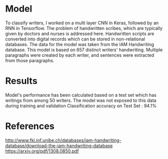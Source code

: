 
# Model

To classify writers, I worked on a multi layer CNN in Keras, followed by an RNN in Tensorflow.  The problem of handwritten scribes, which are typically given by doctors and nurses is addressed here. Handwritten scripts are converted into digital records which can be stored in non-relational databases. The data for the model was taken from the IAM Handwriting database. This model is based on 657 distinct writers' handwriting. Multiple paragraphs were created by each writer, and sentences were extracted from those paragraphs.

# Results

Model's performance has been calculated based on a test set which has writings from among 50 writers. The model was not exposed to this data during training and validation Classification accuracy on Test Set : 94.1%

# References

 http://www.fki.inf.unibe.ch/databases/iam-handwriting-database/download-the-iam-handwriting-database
 https://arxiv.org/pdf/1308.0850.pdf
